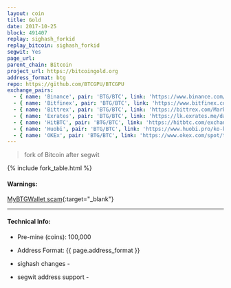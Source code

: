 ```yaml
---
layout: coin
title: Gold
date: 2017-10-25
block: 491407
replay: sighash_forkid
replay_bitcoin: sighash_forkid
segwit: Yes
page_url:
parent_chain: Bitcoin
project_url: https://bitcoingold.org
address_format: btg
repo: https://github.com/BTCGPU/BTCGPU
exchange_pairs:
  - { name: 'Binance', pair: 'BTG/BTC', link: 'https://www.binance.com/trade.html?symbol=BTG_BTC' }
  - { name: 'Bitfinex', pair: 'BTG/BTC', link: 'https://www.bitfinex.com/t/BTG:BTC' }
  - { name: 'Bittrex', pair: 'BTG/BTC', link: 'https://bittrex.com/Market/Index?MarketName=BTC-BTG' }
  - { name: 'Exrates', pair: 'BTG/BTC', link: 'https://lk.exrates.me/dashboard?name=BTC/BTG' }
  - { name: 'HitBTC', pair: 'BTG/BTC', link: 'https://hitbtc.com/exchange/BTG-to-BTC' }
  - { name: 'Huobi', pair: 'BTG/BTC', link: 'https://www.huobi.pro/ko-kr/btg_btc/exchange/' }
  - { name: 'OKEx', pair: 'BTG/BTC', link: 'https://www.okex.com/spot/trade/index.do#btg_btc' }
---
```


>fork of Bitcoin after segwit

{% include fork_table.html %}

#### Warnings:

[MyBTGWallet scam](http://bitcoinist.com/bitcoin-gold-releases-statement-mybtgwallet-scam/){:target="_blank"}

----

#### Technical Info:

- Pre-mine (coins): 100,000

- Address Format: {{ page.address_format }}

- sighash changes - <a href="https://github.com/BTCGPU/BTCGPU/pull/109/"><i class="fa fa-external-link" aria-hidden="true"></i></a>

- segwit address support - <a href="https://github.com/BTCGPU/BTCGPU/issues/215"><i class="fa fa-external-link" aria-hidden="true"></i></a>
